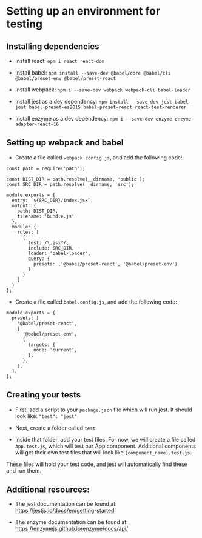 # Setting up an environment for testing

## Installing dependencies

- Install react: `npm i react react-dom`

- Install babel: `npm install --save-dev @babel/core @babel/cli @babel/preset-env @babel/preset-react`

- Install webpack: `npm i --save-dev webpack webpack-cli babel-loader`

- Install jest as a dev dependency: `npm install --save-dev jest babel-jest babel-preset-es2015 babel-preset-react react-test-renderer`

- Install enzyme as a dev dependency: `npm i --save-dev enzyme enzyme-adapter-react-16`

## Setting up webpack and babel

- Create a file called `webpack.config.js`, and add the following code:

```
const path = require('path');

const DIST_DIR = path.resolve(__dirname, 'public');
const SRC_DIR = path.resolve(__dirname, 'src');

module.exports = {
  entry: `${SRC_DIR}/index.jsx`,
  output: {
    path: DIST_DIR,
    filename: 'bundle.js'
  },
  module: {
    rules: [
      {
        test: /\.jsx?/,
        include: SRC_DIR,
        loader: 'babel-loader',
        query: {
          presets: ['@babel/preset-react', '@babel/preset-env']
        }
      }
    ]
  }
};
```

- Create a file called `babel.config.js`, and add the following code:

```
module.exports = {
  presets: [
    '@babel/preset-react',
    [
      '@babel/preset-env',
      {
        targets: {
          node: 'current',
        },
      },
    ],
  ],
};
```

## Creating your tests

- First, add a script to your `package.json` file which will run jest. It should look like: `"test": "jest"`

- Next, create a folder called `test`.

- Inside that folder, add your test files. For now, we will create a file called `App.test.js`, which will test our App component. Additional components will get their own test files that will look like `[component_name].test.js`.

These files will hold your test code, and jest will automatically find these and run them.

## Additional resources:

- The jest documentation can be found at: https://jestjs.io/docs/en/getting-started

- The enzyme documentation can be found at: https://enzymejs.github.io/enzyme/docs/api/
